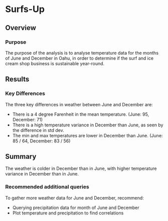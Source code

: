 # Surfs-Up

## Overview
### Purpose
The purpose of the analysis is to analyse temperature data for the months of June and December in Oahu, in order to determine if the surf and ice cream shop business is sustainable year-round.

## Results
### Key Differences

The three key differences in weather between June and December are:
* There is a 4 degree Farenheit in the mean temperature. (June: 95, December: 71)
* There is a high temperature variance in December than June, as seen by the difference in std dev.
* The min and max temperatures are lower in December than June. (June: 85 / 64, December: 83 / 56)

## Summary
The weather is colder in December than in June, with higher temperature variance in December than in June.

### Recommended additional queries 
To gather more weather data for June and December, recommend:
* Querying precipitation data for month of June and December
* Plot temperature and precipitation to find correlations 